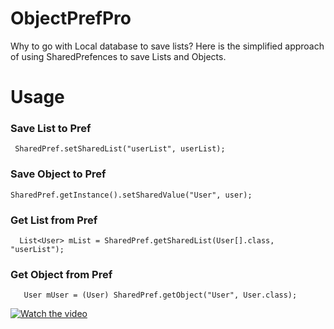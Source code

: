 # ObjectPrefPro
  Why to go with Local database to save lists? Here is the simplified approach of using SharedPrefences to save Lists and Objects.  


   # Usage
  
  ### Save List to Pref
   ```
    SharedPref.setSharedList("userList", userList); 
   ```
  ### Save Object to Pref
   ```
   SharedPref.getInstance().setSharedValue("User", user);
   ```
  ### Get List from Pref
 ```
   List<User> mList = SharedPref.getSharedList(User[].class, "userList");
 ```
    
 ### Get Object from Pref
  ```  
     User mUser = (User) SharedPref.getObject("User", User.class);
  ```
   
  
 
  [![Watch the video](https://github.com/Periyanayagam/ObjectPrefPro/blob/master/Object.gif)](https://github.com/Periyanayagam/ObjectPrefPro/blob/master/Object.gif)
  
